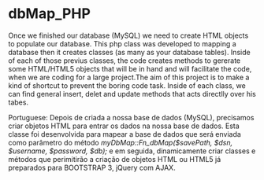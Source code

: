dbMap_PHP
=========

Once we finished our database (MySQL) we need to create HTML objects to populate our database. This php class was developed to mapping 
a database then it creates classes (as many as your database tables). 
Inside of each of those previus classes, the code creates methods to gererate some HTML/HTML5 objects that will be in hand and will 
facilitate the code, when we are coding for a large project.The aim of this project is to make a kind of shortcut to prevent the boring code task.
Inside of each class, we can find general insert, delet and update methods that acts directlly over his tabes. 

Portuguese:
Depois de criada a nossa base de dados (MySQL), precisamos criar objetos HTML para entrar os dados na nossa base de dados. Esta classe foi desenvolvida
para mapear a base de dados que será enviada como parâmetro do método <em>myDbMap::Fn_dbMap($savePath, $dsn, $username, $password, $db);</em> e em seguida,
dinamicamente criar classes e métodos que perimitirão a criação de objetos HTML ou HTML5 já preparados para BOOTSTRAP 3, jQuery com AJAX.
